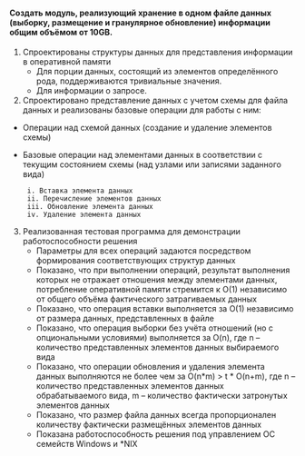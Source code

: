 #### Создать модуль, реализующий хранение в одном файле данных (выборку, размещение и гранулярное обновление) информации общим объёмом от 10GB.


1. Спроектированы структуры данных для представления информации в оперативной памяти
   - Для порции данных, состоящий из элементов определённого рода, поддерживаются тривиальные значения.
   - Для информации о запросе.
2. Спроектировано представление данных с учетом схемы для файла данных и реализованы базовые операции для работы с ним:

 - Операции над схемой данных (создание и удаление элементов схемы)
 - Базовые операции над элементами данных в соответствии с текущим состоянием схемы (над узлами или записями заданного вида)

        i. Вставка элемента данных
        ii. Перечисление элементов данных
        iii. Обновление элемента данных
        iv. Удаление элемента данных

3. Реализованная тестовая программа для демонстрации работоспособности решения
   - Параметры для всех операций задаются посредством формирования соответствующих структур
   данных
   - Показано, что при выполнении операций, результат выполнения которых не отражает
   отношения между элементами данных, потребление оперативной памяти стремится к O(1)
   независимо от общего объёма фактического затрагиваемых данных
   - Показано, что операция вставки выполняется за O(1) независимо от размера данных,
   представленных в файле
   - Показано, что операция выборки без учёта отношений (но с опциональными условиями)
   выполняется за O(n), где n – количество представленных элементов данных выбираемого вида
   - Показано, что операции обновления и удаления элемента данных выполняются не более чем за
   O(n*m) > t * O(n+m), где n – количество представленных элементов данных обрабатываемого
   вида, m – количество фактически затронутых элементов данных
   - Показано, что размер файла данных всегда пропорционален количеству фактически размещённых элементов данных
   - Показана работоспособность решения под управлением ОС семейств Windows и *NIX
